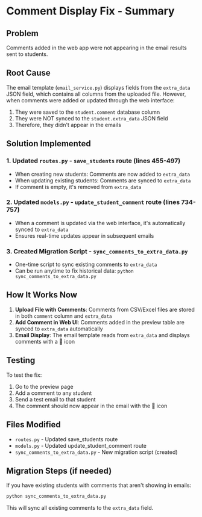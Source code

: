 # Comment Display Fix - Summary

## Problem
Comments added in the web app were not appearing in the email results sent to students.

## Root Cause
The email template (`email_service.py`) displays fields from the `extra_data` JSON field, which contains all columns from the uploaded file. However, when comments were added or updated through the web interface:
1. They were saved to the `student.comment` database column
2. They were NOT synced to the `student.extra_data` JSON field
3. Therefore, they didn't appear in the emails

## Solution Implemented

### 1. Updated `routes.py` - `save_students` route (lines 455-497)
- When creating new students: Comments are now added to `extra_data`
- When updating existing students: Comments are synced to `extra_data`
- If comment is empty, it's removed from `extra_data`

### 2. Updated `models.py` - `update_student_comment` route (lines 734-757)
- When a comment is updated via the web interface, it's automatically synced to `extra_data`
- Ensures real-time updates appear in subsequent emails

### 3. Created Migration Script - `sync_comments_to_extra_data.py`
- One-time script to sync existing comments to `extra_data`
- Can be run anytime to fix historical data: `python sync_comments_to_extra_data.py`

## How It Works Now

1. **Upload File with Comments**: Comments from CSV/Excel files are stored in both `comment` column and `extra_data`
2. **Add Comment in Web UI**: Comments added in the preview table are synced to `extra_data` automatically
3. **Email Display**: The email template reads from `extra_data` and displays comments with a 💬 icon

## Testing

To test the fix:
1. Go to the preview page
2. Add a comment to any student
3. Send a test email to that student
4. The comment should now appear in the email with the 💬 icon

## Files Modified
- `routes.py` - Updated save_students route
- `models.py` - Updated update_student_comment route  
- `sync_comments_to_extra_data.py` - New migration script (created)

## Migration Steps (if needed)
If you have existing students with comments that aren't showing in emails:
```bash
python sync_comments_to_extra_data.py
```

This will sync all existing comments to the `extra_data` field.
